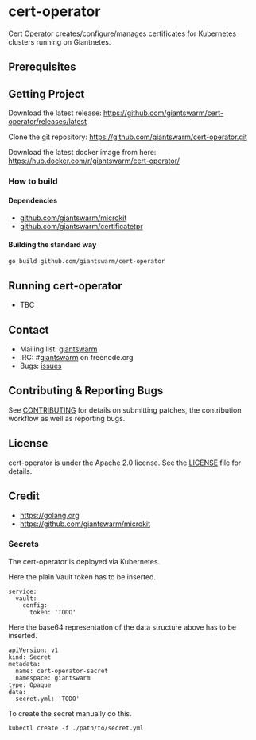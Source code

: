 # cert-operator

Cert Operator creates/configure/manages certificates for Kubernetes clusters running on Giantnetes.

## Prerequisites

## Getting Project

Download the latest release: https://github.com/giantswarm/cert-operator/releases/latest

Clone the git repository: https://github.com/giantswarm/cert-operator.git

Download the latest docker image from here: https://hub.docker.com/r/giantswarm/cert-operator/

### How to build

#### Dependencies

- [github.com/giantswarm/microkit](https://github.com/giantswarm/microkit)
- [github.com/giantswarm/certificatetpr](https://github.com/giantswarm/certificatetpr)

#### Building the standard way

```
go build github.com/giantswarm/cert-operator
```

## Running cert-operator

- TBC

## Contact

- Mailing list: [giantswarm](https://groups.google.com/forum/!forum/giantswarm)
- IRC: #[giantswarm](irc://irc.freenode.org:6667/#giantswarm) on freenode.org
- Bugs: [issues](https://github.com/giantswarm/cert-operator/issues)

## Contributing & Reporting Bugs

See [CONTRIBUTING](CONTRIBUTING.md) for details on submitting patches, the contribution workflow as well as reporting bugs.

## License

cert-operator is under the Apache 2.0 license. See the [LICENSE](LICENSE) file for details.

## Credit
- https://golang.org
- https://github.com/giantswarm/microkit


### Secrets
The cert-operator is deployed via Kubernetes.

Here the plain Vault token has to be inserted.
```
service:
  vault:
    config:
      token: 'TODO'
```

Here the base64 representation of the data structure above has to be inserted.
```
apiVersion: v1
kind: Secret
metadata:
  name: cert-operator-secret
  namespace: giantswarm
type: Opaque
data:
  secret.yml: 'TODO'
```

To create the secret manually do this.
```
kubectl create -f ./path/to/secret.yml
```
